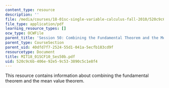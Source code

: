 ```yaml
---
content_type: resource
description: ''
file: /media/courses/18-01sc-single-variable-calculus-fall-2010/520c9c6b406e92e59c533890c5c1e8f4_MIT18_01SCF10_Ses50b.pdf
file_type: application/pdf
learning_resource_types: []
ocw_type: OCWFile
parent_title: 'Session 50: Combining the Fundamental Theorem and the Mean Value Theorem'
parent_type: CourseSection
parent_uid: 40dfd7f7-2524-55d1-041a-5ecfb183cd9f
resourcetype: Document
title: MIT18_01SCF10_Ses50b.pdf
uid: 520c9c6b-406e-92e5-9c53-3890c5c1e8f4
---
```

This resource contains information about combining the fundamental theorem and the mean value theorem.